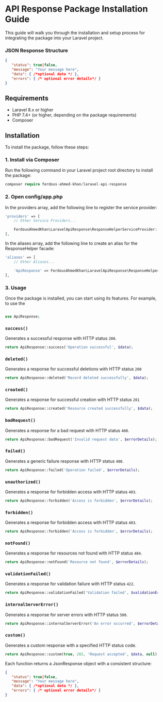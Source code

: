 # API Response Package Installation Guide

This guide will walk you through the installation and setup process for integrating the package into your Laravel project.

### JSON Response Structure

 ```json
{
    "status": true|false,
    "message": "Your message here",
    "data": { /*optional data */ },
    "errors": { /* optional error details*/ }
}
 ```

## Requirements

- Laravel 8.x or higher
- PHP 7.4+ (or higher, depending on the package requirements)
- Composer

## Installation

To install the package, follow these steps:

### 1. Install via Composer

Run the following command in your Laravel project root directory to install the package:

```php
composer require ferdous-ahmed-khan/laravel-api-response
```

### 2. Open config/app.php

In the providers array, add the following line to register the service provider:

```php
'providers' => [
    // Other Service Providers...

    FerdousAhmedKhan\LaravelApiResponse\ResponseHelperServiceProvider::class,
],

```

In the aliases array, add the following line to create an alias for the ResponseHelper facade:

```php
'aliases' => [
    // Other Aliases...

    'ApiResponse' => FerdousAhmedKhan\LaravelApiResponse\ResponseHelperFacade::class,
],
```

### 3. Usage

Once the package is installed, you can start using its features. For example, to use the

```php

use ApiResponse;


```

### `success()`

Generates a successful response with HTTP status `200`.

```php
return ApiResponse::success('Operation successful', $data);
```

### `deleted()`

Generates a response for successful deletions with HTTP status `200`

```php
return ApiResponse::deleted('Record deleted successfully', $data);
```

### `created()`

Generates a response for successful creation with HTTP status `201`

```php
return ApiResponse::created('Resource created successfully', $data);
```

### `badRequest()`

Generates a response for a bad request with HTTP status `400`.

```php
return ApiResponse::badRequest('Invalid request data', $errorDetails);
```

### `failed()`

Generates a generic failure response with HTTP status `400`.

```php
return ApiResponse::failed('Operation failed', $errorDetails);
```

### `unauthorized()`

Generates a response for forbidden access with HTTP status `403`.

```php
return ApiResponse::forbidden('Access is forbidden', $errorDetails);
```

### `forbidden()`

Generates a response for forbidden access with HTTP status `403`.

```php
return ApiResponse::forbidden('Access is forbidden', $errorDetails);
```

### `notFound()`

Generates a response for resources not found with HTTP status `404`.

```php
return ApiResponse::notFound('Resource not found', $errorDetails);
```

### `validationFailed()`

Generates a response for validation failure with HTTP status `422`.

```php
return ApiResponse::validationFailed('Validation failed', $validationErrors);

```

### `internalServerError()`

Generates a response for server errors with HTTP status `500`.

```php
return ApiResponse::internalServerError('An error occurred', $errorDetails);

```

### `custom()`

Generates a custom response with a specified HTTP status code.

```php
return ApiResponse::custom(true, 202, 'Request accepted', $data, null);

```

Each function returns a JsonResponse object with a consistent structure:

 ```json
{
    "status": true|false,
    "message": "Your message here",
    "data": { /*optional data */ },
    "errors": { /* optional error details*/ }
}
 ```
